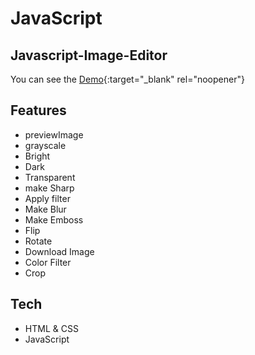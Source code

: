 # JavaScript
## Javascript-Image-Editor

You can see the [Demo](https://patelrohan750.github.io/Javascript-Image-Editor-/){:target="_blank" rel="noopener"}


## Features
- previewImage
- grayscale
- Bright
- Dark
- Transparent
- make Sharp
- Apply filter
-  Make Blur
-  Make Emboss
-  Flip
-  Rotate
-  Download Image
-  Color Filter 
-  Crop





## Tech
- HTML & CSS
- JavaScript



